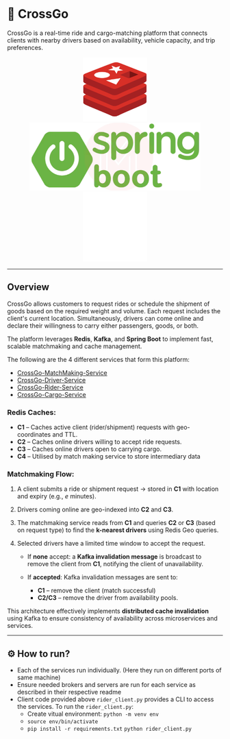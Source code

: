 
# 🚖 CrossGo

CrossGo is a real-time ride and cargo-matching platform that connects clients with nearby drivers based on availability, vehicle capacity, and trip preferences.

<p align="center">
  <img src="images/redis-logo.png" alt="Redis" width="150"/>
  
  <img src="images/spring-boot-logo.png" alt="Spring Boot" width="400"/>
  
  <img src="images/kafka-logo.png" alt="Kafka" width="150"/>
</p>


---

## Overview


CrossGo allows customers to request rides or schedule the shipment of goods based on the required weight and volume. Each request includes the client's current location. Simultaneously, drivers can come online and declare their willingness to carry either passengers, goods, or both.


The platform leverages **Redis**, **Kafka**, and **Spring Boot** to implement fast, scalable matchmaking and cache management.

The following are the 4 different services that form this platform:

* [CrossGo-MatchMaking-Service](https://github.com/JConquers/CrossGo-MatchMaking-Service)
* [CrossGo-Driver-Service](https://github.com/JConquers/CrossGo-Driver-Service)
* [CrossGo-Rider-Service](https://github.com/JConquers/CrossGo-Rider-Service)
* [CrossGo-Cargo-Service](https://github.com/JConquers/CrossGo-Cargo-Service/tree/master)

### Redis Caches:

* **C1** – Caches active client (rider/shipment) requests with geo-coordinates and TTL.
* **C2** – Caches online drivers willing to accept ride requests.
* **C3** – Caches online drivers open to carrying cargo.
* **C4** – Utilised by match making service to store intermediary data

### Matchmaking Flow:

1. A client submits a ride or shipment request → stored in **C1** with location and expiry (e.g., *e* minutes).
2. Drivers coming online are geo-indexed into **C2** and **C3**.
3. The matchmaking service reads from **C1** and queries **C2** or **C3** (based on request type) to find the **k-nearest drivers** using Redis Geo queries.
4. Selected drivers have a limited time window to accept the request.

   * If **none** accept: a **Kafka invalidation message** is broadcast to remove the client from **C1**, notifying the client of unavailability.
   * If **accepted**: Kafka invalidation messages are sent to:

     * **C1** – remove the client (match successful)
     * **C2/C3** – remove the driver from availability pools.

This architecture effectively implements **distributed cache invalidation** using Kafka to ensure consistency of availability across microservices and services.

---
## ⚙️ How to run?

* Each of the services run individually. (Here they run on different ports of same machine)
* Ensure needed brokers and servers are run for each service as described in their respective readme
* Client code provided above ```rider_client.py``` provides a CLI to access the services. To run the ```rider_client.py```:
    * Create vitual environment: ```python -m venv env```
    * ```source env/bin/activate```
    * ```pip install -r requirements.txt```
    ```python rider_client.py```


